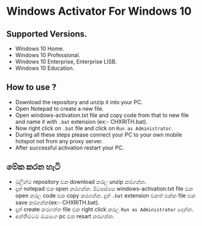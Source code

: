 # Windows Activator For Windows 10

## Supported Versions.
- Windows 10 Home.
- Windows 10 Professional.
- Windows 10 Enterprise, Enterprise LISB.
- Windows 10 Education.

## How to use ?
- Download the repository and unzip it into your PC.
- Open Notepad to create a new file.
- Open windows-activation.txt file and copy code from that to new file and name it with `.bat` extension (ex:- CHXRITH.bat).
- Now right click on `.bat` file and click on `Run as Administrator`.
- During all these steps please connect your PC to your own mobile hotspot not from any proxy server.
- After successful activation restart your PC.

## මේක කරන හැටි
- මුලින්ම repository එක download කරල unzip කරගන්න.
- දැන් notepad එක open කරගන්න. ඊටපස්සෙ windows-activation.txt file එක open කරල code එක copy කරගන්න. දැන් `.bat` extension එකත් එක්ක file එක save කරගන්න(ex:- CHXRITH.bat).
- දැන් create කරගත්ත file එක right click කරල `Run as Administrator` දෙන්න.
- අන්තිමටම ඔයාගෙ pc එක resart කරගන්න.
